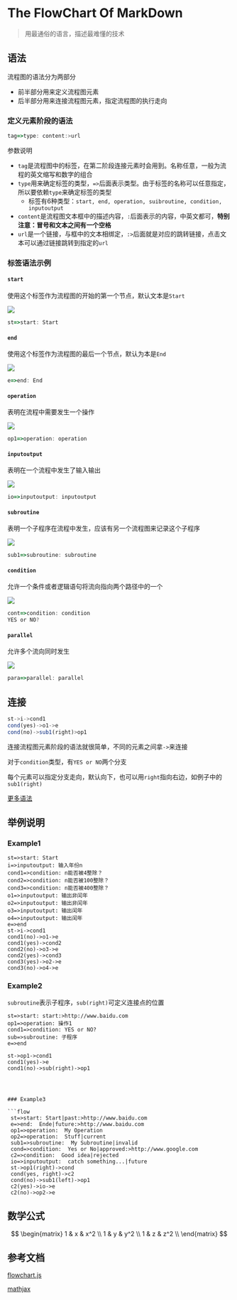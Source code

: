# The FlowChart Of MarkDown

> 用最通俗的语言，描述最难懂的技术



## 语法

流程图的语法分为两部分

* 前半部分用来定义流程图元素
* 后半部分用来连接流程图元素，指定流程图的执行走向



### 定义元素阶段的语法

```js
tag=>type: content:>url
```

参数说明

* `tag`是流程图中的标签，在第二阶段连接元素时会用到。名称任意，一般为流程的英文缩写和数字的组合
* `type`用来确定标签的类型，`=>`后面表示类型。由于标签的名称可以任意指定，所以要依赖`type`来确定标签的类型
  * 标签有6种类型：`start, end, operation, suibroutine, condition, inputoutput`
* `content`是流程图文本框中的描述内容，`:`后面表示的内容，中英文都可，**特别注意：冒号和文本之间有一个空格**
* `url`是一个链接，与框中的文本相绑定，`:>`后面就是对应的跳转链接，点击文本可以通过链接跳转到指定的`url`



### 标签语法示例

#### `start`

使用这个标签作为流程图的开始的第一个节点，默认文本是`Start`

![](https://github.com/adrai/flowchart.js/blob/master/imgs/start.png?raw=true)

```js
st=>start: Start
```

#### `end`

使用这个标签作为流程图的最后一个节点，默认为本是`End`

![](https://github.com/adrai/flowchart.js/blob/master/imgs/end.png?raw=true)

```js
e=>end: End
```

#### `operation`

表明在流程中需要发生一个操作

![](https://github.com/adrai/flowchart.js/blob/master/imgs/operation.png?raw=true)

```js
op1=>operation: operation
```

#### `inputoutput`

表明在一个流程中发生了输入输出

![](https://github.com/adrai/flowchart.js/blob/master/imgs/inputoutput.png?raw=true)

```js
io=>inputoutput: inputoutput
```

#### `subroutine`

表明一个子程序在流程中发生，应该有另一个流程图来记录这个子程序

![](https://github.com/adrai/flowchart.js/blob/master/imgs/subroutine.png?raw=true)

```js
sub1=>subroutine: subroutine
```

#### `condition`

允许一个条件或者逻辑语句将流向指向两个路径中的一个

![](https://github.com/adrai/flowchart.js/blob/master/imgs/condition.png?raw=true)

```js
cont=>condition: condition
YES or NO?
```

#### `parallel`

允许多个流向同时发生

![](https://github.com/adrai/flowchart.js/raw/master/imgs/parallel.png)

```js
para=>parallel: parallel
```



## 连接

```js
st->i->cond1
cond(yes)->o1->e
cond(no)->sub1(right)>op1
```

连接流程图元素阶段的语法就很简单，不同的元素之间拿`->`来连接

对于`condition`类型，有`YES or NO`两个分支

每个元素可以指定分支走向，默认向下，也可以用`right`指向右边，如例子中的`sub1(right)`

[更多语法](https://github.com/adrai/flowchart.js#connections)

## 举例说明

### Example1

   ```flow
st=>start: Start
i=>inputoutput: 输入年份n
cond1=>condition: n能否被4整除？
cond2=>condition: n能否被100整除？
cond3=>condition: n能否被400整除？
o1=>inputoutput: 输出非闰年
o2=>inputoutput: 输出非闰年
o3=>inputoutput: 输出闰年
o4=>inputoutput: 输出闰年
e=>end
st->i->cond1
cond1(no)->o1->e
cond1(yes)->cond2
cond2(no)->o3->e
cond2(yes)->cond3
cond3(yes)->o2->e
cond3(no)->o4->e
   ```





### Example2

`subroutine`表示子程序，`sub(right)`可定义连接点的位置

   ```flow
st=>start: start:>http://www.baidu.com
op1=>operation: 操作1
cond1=>condition: YES or NO?
sub=>subroutine: 子程序
e=>end

st->op1->cond1
cond1(yes)->e
cond1(no)->sub(right)->op1  
``` 
   ```



### Example3

  ```flow
    st=>start: Start|past:>http://www.baidu.com
    e=>end:  Ende|future:>http://www.baidu.com
    op1=>operation:  My Operation
    op2=>operation:  Stuff|current
    sub1=>subroutine:  My Subroutine|invalid
    cond=>condition:  Yes or No|approved:>http://www.google.com
    c2=>condition:  Good idea|rejected
    io=>inputoutput:  catch something...|future
    st->op1(right)->cond
    cond(yes, right)->c2
    cond(no)->sub1(left)->op1
    c2(yes)->io->e
    c2(no)->op2->e
  ```





## 数学公式

$$
\begin{matrix}
1 & x & x^2 \\
1 & y & y^2 \\
1 & z & z^2 \\
\end{matrix}
$$



## 参考文档

[flowchart.js](https://github.com/adrai/flowchart.js)

[mathjax](https://math.meta.stackexchange.com/questions/5020/mathjax-basic-tutorial-and-quick-reference)

